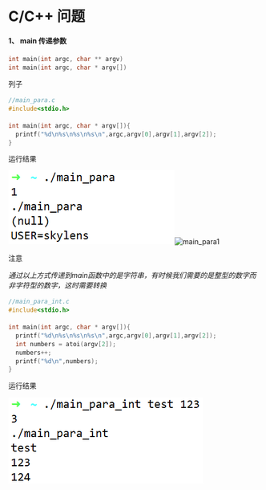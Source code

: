 # C/C++ 问题

#### 1、 main 传递参数

```c
int main(int argc, char ** argv)
int main(int argc, char * argv[])
```

列子

```c
//main_para.c
#include<stdio.h>

int main(int argc, char * argv[]){
  printf("%d\n%s\n%s\n%s\n",argc,argv[0],argv[1],argv[2]);
}
```

运行结果

![main_para0](main_para0.png)![main_para1]()

注意

_通过以上方式传递到main函数中的是字符串，有时候我们需要的是整型的数字而非字符型的数字，这时需要转换_

```c
//main_para_int.c
#include<stdio.h>

int main(int argc, char * argv[]){
  printf("%d\n%s\n%s\n%s\n",argc,argv[0],argv[1],argv[2]);
  int numbers = atoi(argv[2]);
  numbers++;
  printf("%d\n",numbers);
}
```

运行结果

![](main_para_int.png)



